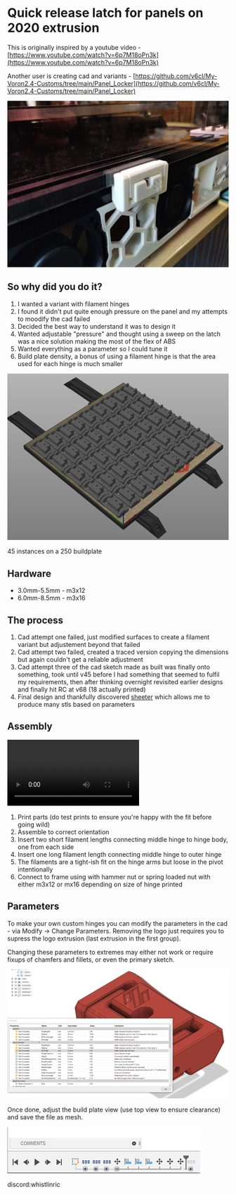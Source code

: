 # Quick release latch for panels on 2020 extrusion

This is originally inspired by a youtube video - [https://www.youtube.com/watch?v=6p7M18oPn3k](https://www.youtube.com/watch?v=6p7M18oPn3k)

Another user is creating cad and variants - [https://github.com/v6cl/My-Voron2.4-Customs/tree/main/Panel_Locker](https://github.com/v6cl/My-Voron2.4-Customs/tree/main/Panel_Locker)

![Latch](Images/Latch-v68-3mm.jpg)

## So why did you do it?

1. I wanted a variant with filament hinges
1. I found it didn't put quite enough pressure on the panel and my attempts to moodify the cad failed
1. Decided the best way to understand it was to design it
1. Wanted adjustable "pressure" and thought using a sweep on the latch was a nice solution making the most of the flex of ABS
1. Wanted everything as a parameter so I could tune it
1. Build plate density, a bonus of using a filament hinge is that the area used for each hinge is much smaller

![250Plate](Images/250Plate.png)

45 instances on a 250 buildplate

## Hardware
- 3.0mm-5.5mm - m3x12
- 6.0mm-8.5mm - m3x16

## The process

1. Cad attempt one failed, just modified surfaces to create a filament variant but adjustement beyond that failed
1. Cad attempt two failed, created a traced version copying the dimensions but again couldn't get a reliable adjustment
1. Cad attempt three of the cad sketch made as built was finally onto something, took until v45 before I had something that seemed to fulfil my requirements, then after thinking overnight revisited earlier designs and finally hit RC at v68 (18 actually printed)
1. Final design and thankfully discovered [sheeter](https://n3rdlab.com/downloads/sheeter/) which allows me to produce many stls based on parameters

## Assembly

![Assembly.avi](Images/Assembly.avi)

1. Print parts (do test prints to ensure you're happy with the fit before going wild)
1. Assemble to correct orientation
1. Insert two short filament lengths connecting middle hinge to hinge body, one from each side
1. Insert one long filament length connecting middle hinge to outer hinge
1. The filaments are a tight-ish fit on the hinge arms but loose in the pivot intentionally
1. Connect to frame using with hammer nut or spring loaded nut with either m3x12 or mx16 depending on size of hinge printed

## Parameters

To make your own custom hinges you can modify the parameters in the cad - via Modify -> Change Parameters. Removing the logo just requires
you to supress the logo extrusion (last extrusion in the first group).

Changing these parameters to extremes may either not work or require fixups of chamfers and fillets, or even the primary sketch.

![Parameters](Images/Parameters.png)

Once done, adjust the build plate view (use top view to ensure clearance) and save the file as mesh.

![BuildPlate](Images/BuildPlate.png)

discord:whistlinric